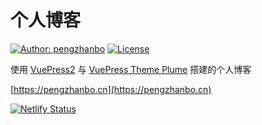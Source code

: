 # 个人博客

[![Author: pengzhanbo](https://img.shields.io/badge/Author-pengzhanbo-blue.svg?style=for-the-badge)](https://pengzhanbo.cn)
[![License](https://img.shields.io/github/license/pengzhanbo/pengzhanbo.cn?style=for-the-badge)](https://github.com/pengzhanbo/pengzhanbo.cn/blob/master/LICENSE)

使用 [VuePress2](https://vuejs.press/zh/) 与 [VuePress Theme Plume](https://pengzhanbo.cn/vuepress-theme-plume/) 搭建的个人博客

[https://pengzhanbo.cn](https://pengzhanbo.cn)

[![Netlify Status](https://api.netlify.com/api/v1/badges/2d58513b-ff0d-45b2-ad45-21f7eb21eb27/deploy-status)](https://app.netlify.com/sites/pengzhanbo-blog/deploys)
